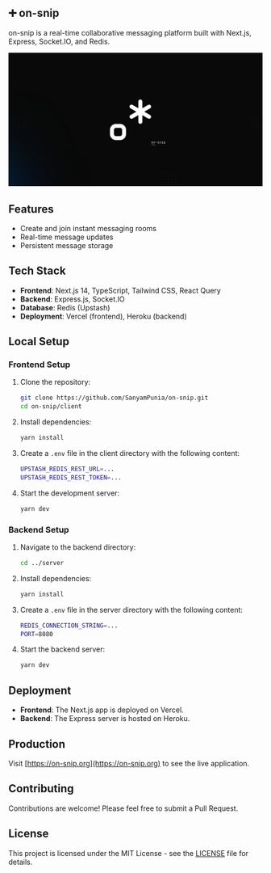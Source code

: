 ## ➕ on-snip

on-snip is a real-time collaborative messaging platform built with Next.js, Express, Socket.IO, and Redis.

![on-snip logo](https://raw.githubusercontent.com/SanyamPunia/on-snip/refs/heads/main/client/app/opengraph-image.jpg?token=GHSAT0AAAAAACTRWWFGN7ONESGQQYLO5NGEZYVGEVQ)

## Features

- Create and join instant messaging rooms
- Real-time message updates
- Persistent message storage

## Tech Stack

- **Frontend**: Next.js 14, TypeScript, Tailwind CSS, React Query
- **Backend**: Express.js, Socket.IO
- **Database**: Redis (Upstash)
- **Deployment**: Vercel (frontend), Heroku (backend)

## Local Setup

### Frontend Setup

1. Clone the repository:

   ```bash
   git clone https://github.com/SanyamPunia/on-snip.git
   cd on-snip/client
   ```

2. Install dependencies:

   ```bash
   yarn install
   ```

3. Create a `.env` file in the client directory with the following content:

   ```bash
   UPSTASH_REDIS_REST_URL=...
   UPSTASH_REDIS_REST_TOKEN=...
   ```

4. Start the development server:

   ```bash
   yarn dev
   ```

### Backend Setup

1. Navigate to the backend directory:

   ```bash
   cd ../server
   ```

2. Install dependencies:

   ```bash
   yarn install
   ```

3. Create a `.env` file in the server directory with the following content:

   ```bash
   REDIS_CONNECTION_STRING=...
   PORT=8080
   ```

4. Start the backend server:

   ```bash
   yarn dev
   ```

## Deployment

- **Frontend**: The Next.js app is deployed on Vercel.
- **Backend**: The Express server is hosted on Heroku.

## Production

Visit [https://on-snip.org](https://on-snip.org) to see the live application.

## Contributing

Contributions are welcome! Please feel free to submit a Pull Request.

## License

This project is licensed under the MIT License - see the [LICENSE](LICENSE) file for details.
